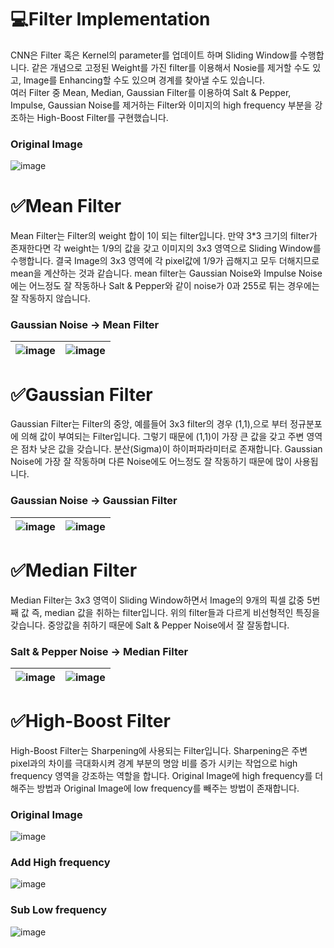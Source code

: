 # 💻Filter Implementation
CNN은 Filter 혹은 Kernel의 parameter를 업데이트 하며 Sliding Window를 수행합니다. 같은 개념으로 고정된 Weight를 가진 filter를 이용해서 Nosie를 제거할 수도 있고, Image를 Enhancing할 수도 있으며 경계를 찾아낼 수도 있습니다.  
여러 Filter 중 Mean, Median, Gaussian Filter를 이용하여 Salt & Pepper, Impulse, Gaussian Noise를 제거하는 Filter와 이미지의 high frequency 부분을 강조하는 High-Boost Filter를 구현했습니다.

### Original Image
![image](https://github.com/Pulyong/Early_Vision_Project/assets/76218918/637333cd-51a8-4dd5-8683-4caa842f5e9e)

# ✅Mean Filter
Mean Filter는 Filter의 weight 합이 1이 되는 filter입니다. 만약 3*3 크기의 filter가 존재한다면 각 weight는 1/9의 값을 갖고 이미지의 3x3 영역으로 Sliding Window를 수행합니다. 결국 Image의 3x3 영역에 각 pixel값에 1/9가 곱해지고 모두 더해지므로 mean을 계산하는 것과 같습니다. mean filter는 Gaussian Noise와 Impulse Noise에는 어느정도 잘 작동하나 Salt & Pepper와 같이 noise가 0과 255로 튀는 경우에는 잘 작동하지 않습니다.

### Gaussian Noise -> Mean Filter
![image](https://github.com/Pulyong/Early_Vision_Project/assets/76218918/061f3251-744c-4153-a4e7-9ab9b20b6b9d) |![image](https://github.com/Pulyong/Early_Vision_Project/assets/76218918/0afd6d48-6dfb-464a-88b7-38f792a65281)
--- | --- | 

# ✅Gaussian Filter
Gaussian Filter는 Filter의 중앙, 예를들어 3x3 filter의 경우 (1,1),으로 부터 정규분포에 의해 값이 부여되는 Filter입니다. 그렇기 때문에 (1,1)이 가장 큰 값을 갖고 주변 영역은 점차 낮은 값을 갖습니다. 분산(Sigma)이 하이퍼파라미터로 존재합니다. Gaussian Noise에 가장 잘 작동하며 다른 Noise에도 어느정도 잘 작동하기 때문에 많이 사용됩니다.

### Gaussian Noise -> Gaussian Filter
![image](https://github.com/Pulyong/Early_Vision_Project/assets/76218918/061f3251-744c-4153-a4e7-9ab9b20b6b9d) |![image](https://github.com/Pulyong/Early_Vision_Project/assets/76218918/c76ecf48-090a-4eb5-bd85-596fb83dd16a)
--- | --- | 

# ✅Median Filter
Median Filter는 3x3 영역이 Sliding Window하면서 Image의 9개의 픽셀 값중 5번 째 값 즉, median 값을 취하는 filter입니다. 위의 filter들과 다르게 비선형적인 특징을 갖습니다. 중앙값을 취하기 때문에 Salt & Pepper Noise에서 잘 잘동합니다.

### Salt & Pepper Noise -> Median Filter
![image](https://github.com/Pulyong/Early_Vision_Project/assets/76218918/e4d814e0-e403-4f22-bc89-9937a6d0bd6f) |![image](https://github.com/Pulyong/Early_Vision_Project/assets/76218918/b2a26bdd-05b6-43ce-87a8-d81cb204520b)
--- | --- | 

# ✅High-Boost Filter
High-Boost Filter는 Sharpening에 사용되는 Filter입니다. Sharpening은 주변 pixel과의 차이를 극대화시켜 경계 부분의 명암 비를 증가 시키는 작업으로 high frequency 영역을 강조하는 역할을 합니다. Original Image에 high frequency를 더해주는 방법과 Original Image에 low frequency를 빼주는 방법이 존재합니다.

### Original Image
![image](https://github.com/Pulyong/Early_Vision_Project/assets/76218918/f50ca687-a572-4ff4-b8ea-97897418c98a)

### Add High frequency
![image](https://github.com/Pulyong/Early_Vision_Project/assets/76218918/0651d2b5-082e-480d-91da-e6ee17368f45)

### Sub Low frequency
![image](https://github.com/Pulyong/Early_Vision_Project/assets/76218918/78652a81-f1f6-40c3-af35-40f897996662)